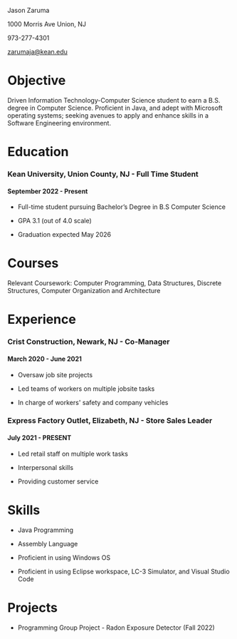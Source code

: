 Jason Zaruma

1000 Morris Ave Union, NJ

973-277-4301

zarumaja@kean.edu

# Objective
Driven Information Technology-Computer Science student to earn a B.S. degree in Computer Science. Proficient in Java, and adept with Microsoft operating systems; seeking avenues to apply and enhance skills in a Software Engineering environment.

# Education
### Kean University, Union County, NJ - Full Time Student
#### September 2022 - Present 
- Full-time student pursuing Bachelor’s Degree in B.S Computer Science
  
- GPA 3.1 (out of 4.0 scale)
  
- Graduation expected May 2026

# Courses
Relevant Coursework: Computer Programming, Data Structures, Discrete Structures, Computer Organization and Architecture 

# Experience

### Crist Construction, Newark, NJ - Co-Manager

#### March 2020 - June 2021

- Oversaw job site projects

- Led teams of workers on multiple jobsite tasks

- In charge of workers' safety and company vehicles

### Express Factory Outlet, Elizabeth, NJ - Store Sales Leader

#### July 2021 - PRESENT

- Led retail staff on multiple work tasks

- Interpersonal skills

- Providing customer service
# Skills
- Java Programming

- Assembly Language

- Proficient in using Windows OS

- Proficient in using Eclipse workspace, LC-3 Simulator, and Visual Studio Code

# Projects

- Programming Group Project - Radon Exposure Detector (Fall 2022)



